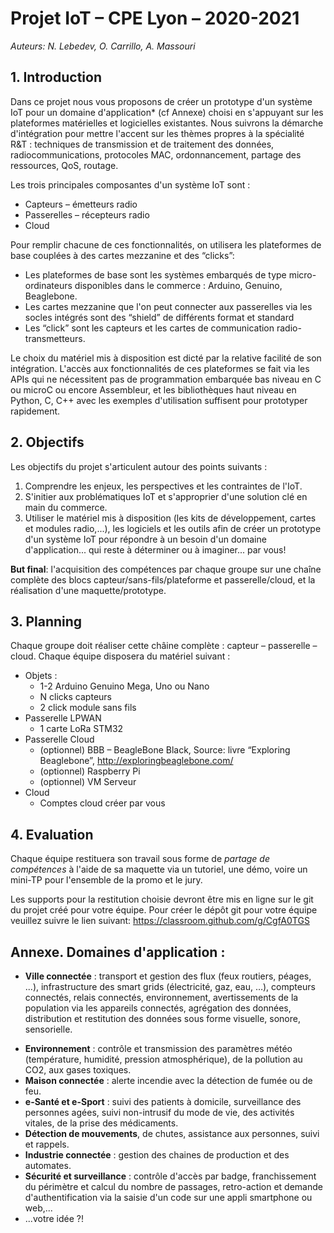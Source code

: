# Projet IoT – CPE Lyon – 2020-2021

*Auteurs: N. Lebedev, O. Carrillo, A. Massouri*

## 1. Introduction

Dans ce projet nous vous proposons de créer un prototype d'un système IoT pour un domaine d'application* (cf Annexe) choisi en s'appuyant sur les plateformes matérielles et logicielles existantes. Nous suivrons la démarche d'intégration pour mettre l'accent sur les thèmes propres à la spécialité R&T : techniques de transmission et de traitement des données, radiocommunications, protocoles MAC, ordonnancement, partage des ressources, QoS, routage.

Les trois principales composantes d'un système IoT sont :
  + Capteurs – émetteurs radio
  + Passerelles – récepteurs radio
  + Cloud

Pour remplir chacune de ces fonctionnalités, on utilisera les plateformes de base couplées à des cartes mezzanine et des “clicks”:
  + Les plateformes de base sont les systèmes embarqués de type micro-ordinateurs disponibles dans le commerce : Arduino, Genuino, Beaglebone.
  + Les cartes mezzanine que l'on peut connecter aux passerelles via les socles intégrés sont des “shield” de différents format et standard
  + Les “click” sont les capteurs et les cartes de communication radio-transmetteurs.

Le choix du matériel mis à disposition est dicté par la relative facilité de son intégration. L'accès aux fonctionnalités de ces plateformes se fait via les APIs qui ne nécessitent pas de programmation embarquée bas niveau en C ou microC ou encore Assembleur, et les bibliothèques haut niveau en Python, C, C++ avec les exemples d'utilisation suffisent pour prototyper rapidement.

## 2. Objectifs

Les objectifs du projet s'articulent autour des points suivants :

  1. Comprendre les enjeux, les perspectives et les contraintes de l'IoT.
  2. S'initier aux problématiques IoT et s'approprier d'une solution clé en main du commerce.
  3. Utiliser le matériel mis à disposition (les kits de développement, cartes et modules radio,...),  les logiciels et les outils afin de créer un prototype d'un système IoT pour répondre à un besoin d'un domaine d'application... qui reste à déterminer ou à imaginer... par vous!

**But final**: l'acquisition des compétences par chaque groupe sur une chaîne complète des blocs capteur/sans-fils/plateforme et passerelle/cloud, et la réalisation d'une maquette/prototype.

## 3. Planning

Chaque groupe doit réaliser cette châine complète : capteur – passerelle – cloud.
Chaque équipe disposera du matériel suivant :
  + Objets :
    - 1-2  Arduino Genuino Mega, Uno ou Nano
    - N clicks capteurs
    - 2 click module sans fils
  + Passerelle LPWAN
    - 1 carte LoRa STM32
  + Passerelle Cloud 
    - (optionnel) BBB – BeagleBone Black, Source: livre “Exploring Beaglebone”, http://exploringbeaglebone.com/
    - (optionnel) Raspberry Pi
    - (optionnel) VM Serveur
  + Cloud
    - Comptes cloud créer par vous

## 4. Evaluation

Chaque équipe restituera son travail sous forme de *partage de compétences* à l'aide de sa maquette via un tutoriel, une démo, voire un mini-TP pour l'ensemble de la promo et le jury.

Les supports pour la restitution choisie devront être mis en ligne sur le git du projet créé pour votre équipe.
Pour créer le dépôt git pour votre équipe veuillez suivre le lien suivant:
https://classroom.github.com/g/CgfA0TGS

## Annexe. Domaines d'application :

* **Ville connectée** : transport et gestion des flux (feux routiers, péages, ...), infrastructure des smart grids (électricité, gaz, eau, …), compteurs connectés, relais connectés,  environnement, avertissements de la population via les appareils connectés, agrégation des données, distribution et restitution des données sous forme visuelle, sonore, sensorielle.
+ **Environnement** : contrôle et transmission des paramètres météo (température, humidité, pression atmosphérique), de la pollution au CO2, aux gases toxiques.
+ **Maison connectée** : alerte incendie avec la détection de fumée ou de feu.
+ **e-Santé et e-Sport** : suivi des patients à domicile, surveillance des personnes agées, suivi non-intrusif du mode de vie, des activités vitales, de la prise des médicaments.
+ **Détection de mouvements**, de chutes, assistance aux personnes, suivi et rappels.
+ **Industrie connectée** : gestion des chaines de production et des automates.
+ **Sécurité et surveillance** : contrôle d'accès par badge, franchissement du périmètre et calcul du nombre de passages, retro-action et demande d'authentification via la saisie d'un code sur une appli smartphone ou web,...
+ ...votre idée ?!

